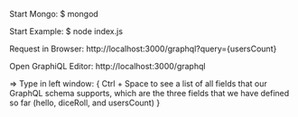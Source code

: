 Start Mongo:
$ mongod

Start Example:
$ node index.js

Request in Browser:
http://localhost:3000/graphql?query={usersCount}

Open GraphiQL Editor:
http://localhost:3000/graphql

=> Type in left window:
{
    Ctrl + Space to see a list of all fields that our GraphQL schema supports, 
    which are the three fields that we have defined so far (hello, diceRoll, and usersCount)
}